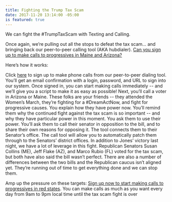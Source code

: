 ```yaml
---
title: Fighting the Trump Tax Scam
date: 2017-11-20 13:14:00 -05:00
is featured: true
---
```


We can fight the #TrumpTaxScam with Texting and Calling.

Once again, we’re pulling out all the stops to defeat the tax scam… and bringing back our peer-to-peer calling tool (AKA hubdialer). [Can you sign up to make calls to progressives in Maine and Arizona? ](https://www.trumptaxscam.org/calls-to-kill-the-tax-scam/)

Here’s how it works:

Click [here](https://www.trumptaxscam.org/calls-to-kill-the-tax-scam/) to sign up to make phone calls from our peer-to-peer dialing tool. You’ll get an email confirmation with a login, password, and URL to sign into our system. Once signed in, you can start making calls immediately -- and we’ll give you a script to make it as easy as possible!
Next, you’ll call a voter in Arizona or Maine. These folks are your friends -- they attended the Women’s March, they’re fighting for a #DreamActNow, and fight for progressive causes.
You explain how they have power now. You’ll remind them why the continued fight against the tax scam is so important -- and why they have particular power in this moment.
You ask them to use their power. You’ll ask them to call their senator in opposition to the bill, and to share their own reasons for opposing it.
The tool connects them to their Senator’s office. The call tool will allow you to automatically patch them through to the Senators’ district offices.
In addition to Jones’ victory last night, we have a lot of leverage in this fight. Republican Senators Susan Collins (ME), Jeff Flake (AZ), and Marco Rubio (FL) voted for the tax scam, but both have also said the bill wasn’t perfect. There are also a number of differences between the two bills and the Republican caucus isn’t aligned yet. They’re running out of time to get everything done and we can stop them.

Amp up the pressure on these targets: [Sign up now to start making calls to progressives in red states](https://www.trumptaxscam.org/calls-to-kill-the-tax-scam/). You can make calls as much as you want every day from 9am to 9pm local time until the tax scam fight is over